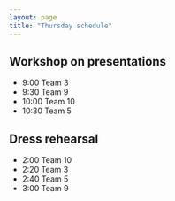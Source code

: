 ```yaml
---
layout: page
title: "Thursday schedule"
---
```



## Workshop on presentations

-  9:00 Team 3
-  9:30 Team 9
-  10:00 Team 10
-  10:30  Team 5

## Dress rehearsal

-  2:00 Team 10
-  2:20 Team 3
-  2:40 Team 5
-  3:00 Team 9
